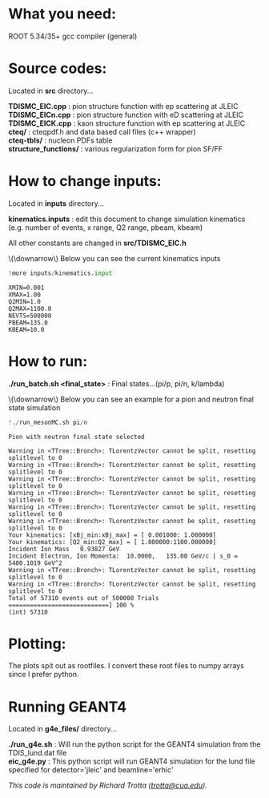 What you need:
====================================
ROOT 5.34/35+
gcc compiler (general)


Source codes:
====================================
Located in **src** directory...

**TDISMC_EIC.cpp**         :  pion structure function with ep scattering at JLEIC <br>
**TDISMC_EICn.cpp**        :  pion structure function with eD scattering at JLEIC <br>
**TDISMC_EICK.cpp**        :  kaon structure function with ep scattering at JLEIC <br>
**cteq/**                  :  cteqpdf.h and data based call files (c++ wrapper) <br>
**cteq-tbls/**             :  nucleon PDFs table <br>
**structure_functions/**   :  various regularization form for pion SF/FF


How to change inputs:
====================================
Located in **inputs** directory...

**kinematics.inputs** : edit this document to change simulation kinematics (e.g. number of events, x range, Q2 range, pbeam, kbeam)

All other constants are changed in **src/TDISMC_EIC.h**

\\(\downarrow\\) Below you can see the current kinematics inputs


```python
!more inputs/kinematics.input
```

    XMIN=0.001
    XMAX=1.00
    Q2MIN=1.0
    Q2MAX=1100.0
    NEVTS=500000
    PBEAM=135.0
    KBEAM=10.0


How to run:
====================================
**./run_batch.sh <final_state\>** : Final states...(pi/p, pi/n, k/lambda)

\\(\downarrow\\) Below you can see an example for a pion and neutron final state simulation


```python
!./run_mesonMC.sh pi/n
```

    
    Pion with neutron final state selected
    
    Warning in <TTree::Bronch>: TLorentzVector cannot be split, resetting splitlevel to 0
    Warning in <TTree::Bronch>: TLorentzVector cannot be split, resetting splitlevel to 0
    Warning in <TTree::Bronch>: TLorentzVector cannot be split, resetting splitlevel to 0
    Warning in <TTree::Bronch>: TLorentzVector cannot be split, resetting splitlevel to 0
    Warning in <TTree::Bronch>: TLorentzVector cannot be split, resetting splitlevel to 0
    Warning in <TTree::Bronch>: TLorentzVector cannot be split, resetting splitlevel to 0
    Your kinematics: [xBj_min:xBj_max] = [ 0.001000: 1.000000] 
    Your kinematics: [Q2_min:Q2_max] = [ 1.000000:1100.000000] 
    Incident Ion Mass   0.93827 GeV 
    Incident Electron, Ion Momenta:  10.0000,   135.00 GeV/c | s_0 =  5400.1019 GeV^2 
    Warning in <TTree::Bronch>: TLorentzVector cannot be split, resetting splitlevel to 0
    Warning in <TTree::Bronch>: TLorentzVector cannot be split, resetting splitlevel to 0
    Total of 57310 events out of 500000 Trials ============================] 100 %
    (int) 57310


Plotting:
====================================
The plots spit out as rootfiles. I convert these root files to numpy arrays since I prefer python.


Running GEANT4
====================================
Located in **g4e_files/** directory...

**./run_g4e.sh** : Will run the python script for the GEANT4 simulation from the TDIS_lund.dat file <br>
**eic_g4e.py**   : This python script will run GEANT4 simulation for the lund file specified for detector='jleic' and beamline='erhic'


*This code is maintained by Richard Trotta (trotta@cua.edu).*


```python

```
